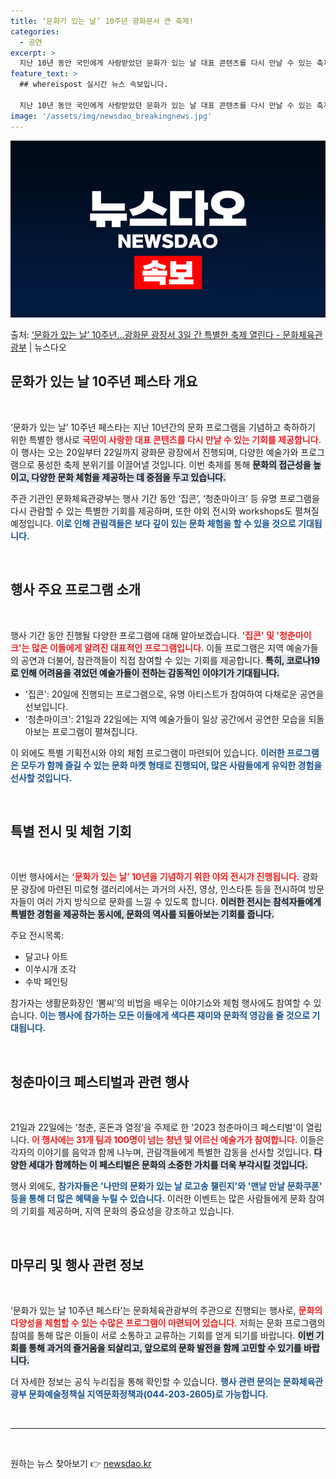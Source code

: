 ```yaml
---
title: ‘문화가 있는 날’ 10주년 광화문서 큰 축제!
categories:
  - 공연
excerpt: >
  지난 10년 동안 국민에게 사랑받았던 문화가 있는 날 대표 콘텐츠를 다시 만날 수 있는 축제를 연다. 문화체…
feature_text: >
  ## whereispost 실시간 뉴스 속보입니다.

  지난 10년 동안 국민에게 사랑받았던 문화가 있는 날 대표 콘텐츠를 다시 만날 수 있는 축제를 연다. 문화체…
image: '/assets/img/newsdao_breakingnews.jpg'
---
```


![뉴스다오 속보](/assets/img/newsdao_breakingnews.jpg)

<p>출처: <a href="https://newsdao.kr/2209" rel="dofollow">‘문화가 있는 날’ 10주년…광화문 광장서 3일 간 특별한 축제 열린다 - 문화체육관광부</a> | 뉴스다오</p>

<h2 data-ke-size="size26">문화가 있는 날 10주년 페스타 개요</h2>

<p data-ke-size="size16">&nbsp;</p>

‘문화가 있는 날’ 10주년 페스타는 지난 10년간의 문화 프로그램을 기념하고 축하하기 위한 특별한 행사로 <b><span style="color: #ee2323;">국민이 사랑한 대표 콘텐츠를 다시 만날 수 있는 기회를 제공합니다.</span></b> 이 행사는 오는 20일부터 22일까지 광화문 광장에서 진행되며, 다양한 예술가와 프로그램으로 풍성한 축제 분위기를 이끌어낼 것입니다. 이번 축제를 통해 <b><span style="background-color: #21538527;">문화의 접근성을 높이고, 다양한 문화 체험을 제공하는 데 중점을 두고 있습니다.</span></b>

주관 기관인 문화체육관광부는 행사 기간 동안 ‘집콘’, ‘청춘마이크’ 등 유명 프로그램을 다시 관람할 수 있는 특별한 기회를 제공하며, 또한 야외 전시와 workshops도 펼쳐질 예정입니다. <b><span style="color: #1a5490;">이로 인해 관람객들은 보다 깊이 있는 문화 체험을 할 수 있을 것으로 기대됩니다.</span></b>

<p data-ke-size="size16">&nbsp;</p>

<h2 data-ke-size="size26">행사 주요 프로그램 소개</h2>

<p data-ke-size="size16">&nbsp;</p>

행사 기간 동안 진행될 다양한 프로그램에 대해 알아보겠습니다. <b><span style="color: #ee2323;">'집콘' 및 '청춘마이크'는 많은 이들에게 알려진 대표적인 프로그램입니다.</span></b> 이들 프로그램은 지역 예술가들의 공연과 더불어, 참관객들이 직접 참여할 수 있는 기회를 제공합니다. <b><span style="background-color: #21538527;">특히, 코로나19로 인해 어려움을 겪었던 예술가들이 전하는 감동적인 이야기가 기대됩니다.</span></b>

- '집콘': 20일에 진행되는 프로그램으로, 유명 아티스트가 참여하여 다채로운 공연을 선보입니다.
- '청춘마이크': 21일과 22일에는 지역 예술가들이 일상 공간에서 공연한 모습을 되돌아보는 프로그램이 펼쳐집니다.

이 외에도 특별 기획전시와 야외 체험 프로그램이 마련되어 있습니다. <b><span style="color: #1a5490;">이러한 프로그램은 모두가 함께 즐길 수 있는 문화 마켓 형태로 진행되어, 많은 사람들에게 유익한 경험을 선사할 것입니다.</span></b>

<p data-ke-size="size16">&nbsp;</p>

<h2 data-ke-size="size26">특별 전시 및 체험 기회</h2>

<p data-ke-size="size16">&nbsp;</p>

이번 행사에서는 <b><span style="color: #ee2323;">‘문화가 있는 날’ 10년을 기념하기 위한 야외 전시가 진행됩니다.</span></b> 광화문 광장에 마련된 미로형 갤러리에서는 과거의 사진, 영상, 인스타툰 등을 전시하여 방문자들이 여러 가지 방식으로 문화를 느낄 수 있도록 합니다. <b><span style="background-color: #21538527;">이러한 전시는 참석자들에게 특별한 경험을 제공하는 동시에, 문화의 역사를 되돌아보는 기회를 줍니다.</span></b>

주요 전시목록:
- 달고나 아트
- 이쑤시개 조각
- 수박 페인팅

참가자는 생활문화장인 ‘뽐씨’의 비법을 배우는 이야기쇼와 체험 행사에도 참여할 수 있습니다. <b><span style="color: #1a5490;">이는 행사에 참가하는 모든 이들에게 색다른 재미와 문화적 영감을 줄 것으로 기대됩니다.</span></b>

<p data-ke-size="size16">&nbsp;</p>

<h2 data-ke-size="size26">청춘마이크 페스티벌과 관련 행사</h2>

<p data-ke-size="size16">&nbsp;</p>

21일과 22일에는 ‘청춘, 혼돈과 열정’을 주제로 한 '2023 청춘마이크 페스티벌'이 열립니다. <b><span style="color: #ee2323;">이 행사에는 31개 팀과 100명이 넘는 청년 및 어르신 예술가가 참여합니다.</span></b> 이들은 각자의 이야기를 음악과 함께 나누며, 관람객들에게 특별한 감동을 선사할 것입니다. <b><span style="background-color: #21538527;">다양한 세대가 함께하는 이 페스티벌은 문화의 소중한 가치를 더욱 부각시킬 것입니다.</span></b>

행사 외에도, <b><span style="color: #1a5490;">참가자들은 '나만의 문화가 있는 날 로고송 챌린지'와 '맨날 만날 문화쿠폰' 등을 통해 더 많은 혜택을 누릴 수 있습니다.</span></b> 이러한 이벤트는 많은 사람들에게 문화 참여의 기회를 제공하며, 지역 문화의 중요성을 강조하고 있습니다.

<p data-ke-size="size16">&nbsp;</p>

<h2 data-ke-size="size26">마무리 및 행사 관련 정보</h2>

<p data-ke-size="size16">&nbsp;</p>

‘문화가 있는 날 10주년 페스타’는 문화체육관광부의 주관으로 진행되는 행사로, <b><span style="color: #ee2323;">문화의 다양성을 체험할 수 있는 수많은 프로그램이 마련되어 있습니다.</span></b> 저희는 문화 프로그램의 참여를 통해 많은 이들이 서로 소통하고 교류하는 기회를 얻게 되기를 바랍니다. <b><span style="background-color: #21538527;">이번 기회를 통해 과거의 즐거움을 되살리고, 앞으로의 문화 발전을 함께 고민할 수 있기를 바랍니다.</span></b>

더 자세한 정보는 공식 누리집을 통해 확인할 수 있습니다. <b><span style="color: #1a5490;">행사 관련 문의는 문화체육관광부 문화예술정책실 지역문화정책과(044-203-2605)로 가능합니다.</span></b>

<p data-ke-size="size16">&nbsp;</p>

<hr/>

<p data-ke-size="size16">&nbsp;</p> 

원하는 뉴스 찾아보기 👉 <a href="https://newsdao.kr" rel="dofollow">newsdao.kr</a>


